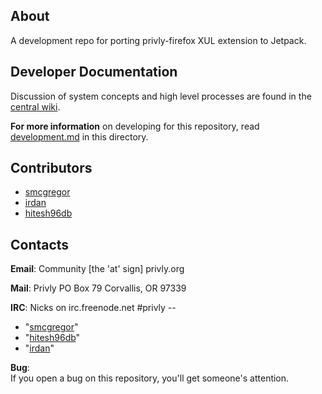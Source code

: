 ## About ##

A development repo for porting privly-firefox XUL extension to Jetpack.

## Developer Documentation ##

Discussion of system concepts and high level processes are found in the 
[central wiki](https://github.com/privly/privly-organization/wiki).

**For more information** on developing for this repository, read [development.md](https://github.com/privly/privly-jetpack/blob/master/development.md) in this directory.

## Contributors ##

* [smcgregor](https://github.com/smcgregor)
* [irdan](https://github.com/irdan)
* [hitesh96db](https://github.com/hitesh96db)

## Contacts ##

**Email**:
Community [the 'at' sign] privly.org

**Mail**:
Privly
PO Box 79
Corvallis, OR 97339

**IRC**:
Nicks on irc.freenode.net #privly --
* "[smcgregor](https://github.com/smcgregor)"
* "[hitesh96db](https://github.com/hitesh96db)"
* "[irdan](https://github.com/irdan)"

**Bug**:  
If you open a bug on this repository, you'll get someone's attention.
